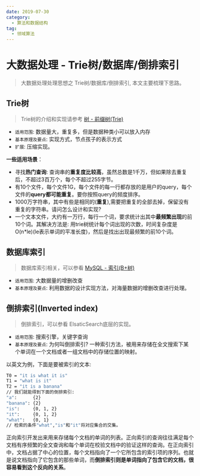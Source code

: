 ```yaml
---
date: 2019-07-30
category:
  - 算法和数据结构
tag:
  - 领域算法
---
```

# 大数据处理 - Trie树/数据库/倒排索引 

> 大数据处理处理思想之 Trie树/数据库/倒排索引, 本文主要梳理下思路。

## Trie树

> Trie树的介绍和实现请参考 [树 - 前缀树(Trie)]()

- `适用范围`: 数据量大，重复多，但是数据种类小可以放入内存
- `基本原理及要点`: 实现方式，节点孩子的表示方式
- `扩展`: 压缩实现。

**一些适用场景**：

- 寻找**热门查询**: 查询串的**重复度比较高**，虽然总数是1千万，但如果除去重复后，不超过3百万个，每个不超过255字节。
- 有10个文件，每个文件1G，每个文件的每一行都存放的是用户的query，每个文件的**query都可能重复**。要你按照query的频度排序。
- 1000万字符串，其中有些是相同的(**重复**),需要把重复的全部去掉，保留没有重复的字符串。请问怎么设计和实现?
- 一个文本文件，大约有一万行，每行一个词，要求统计出其中**最频繁出现**的前10个词。其解决方法是: 用trie树统计每个词出现的次数，时间复杂度是O(n*le)(le表示单词的平准长度)，然后是找出出现最频繁的前10个词。

## 数据库索引

> 数据库索引相关，可以参看 [MySQL - 索引(B+树)]()

- `适用范围`: 大数据量的增删改查
- `基本原理及要点`: 利用数据的设计实现方法，对海量数据的增删改查进行处理。

## 倒排索引(Inverted index)

> 倒排索引，可以参看 ElsaticSearch底层的实现。

- `适用范围`: 搜索引擎，关键字查询
- `基本原理及要点`: 为何叫倒排索引? 一种索引方法，被用来存储在全文搜索下某个单词在一个文档或者一组文档中的存储位置的映射。

以英文为例，下面是要被索引的文本:

```bash
T0 = "it is what it is"
T1 = "what is it"
T2 = "it is a banana"
// 我们就能得到下面的倒排索引: 
"a":      {2}
"banana": {2}
"is":     {0, 1, 2}
"it":     {0, 1, 2}
"what":   {0, 1}
// 检索的条件"what","is"和"it"将对应集合的交集。
```

正向索引开发出来用来存储每个文档的单词的列表。正向索引的查询往往满足每个文档有序频繁的全文查询和每个单词在校验文档中的验证这样的查询。在正向索引中，文档占据了中心的位置，每个文档指向了一个它所包含的索引项的序列。也就是说文档指向了它包含的那些单词，而**倒排索引则是单词指向了包含它的文档，很容易看到这个反向的关系**。